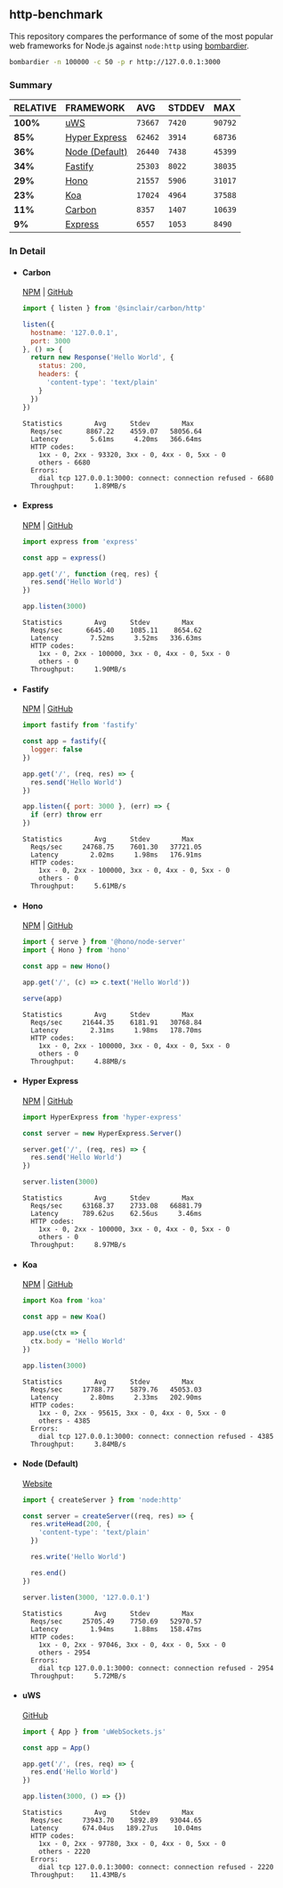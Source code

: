 ## http-benchmark

This repository compares the performance of some of the most popular web frameworks for Node.js against `node:http` using [bombardier](https://github.com/codesenberg/bombardier).

```bash
bombardier -n 100000 -c 50 -p r http://127.0.0.1:3000
```

### Summary

| RELATIVE | FRAMEWORK | AVG | STDDEV | MAX |
| :--- | :--- | :--- | :--- | :--- |
| **100%** | [uWS](#uws) | `73667` | `7420` | `90792` |
| **85%** | [Hyper Express](#hyper-express) | `62462` | `3914` | `68736` |
| **36%** | [Node (Default)](#node-default) | `26440` | `7438` | `45399` |
| **34%** | [Fastify](#fastify) | `25303` | `8022` | `38035` |
| **29%** | [Hono](#hono) | `21557` | `5906` | `31017` |
| **23%** | [Koa](#koa) | `17024` | `4964` | `37588` |
| **11%** | [Carbon](#carbon) | `8357` | `1407` | `10639` |
| **9%** | [Express](#express) | `6557` | `1053` | `8490` |


### In Detail

- #### Carbon
  [NPM](https://npmjs.com/@sinclair/carbon) | [GitHub](https://github.com/sinclairzx81/carbon)
  ```js
  import { listen } from '@sinclair/carbon/http'

  listen({
    hostname: '127.0.0.1',
    port: 3000
  }, () => {
    return new Response('Hello World', {
      status: 200,
      headers: {
        'content-type': 'text/plain'
      }
    })
  })
  ```

  ```
  Statistics        Avg      Stdev        Max
    Reqs/sec      8867.22    4559.07   58056.64
    Latency        5.61ms     4.20ms   366.64ms
    HTTP codes:
      1xx - 0, 2xx - 93320, 3xx - 0, 4xx - 0, 5xx - 0
      others - 6680
    Errors:
      dial tcp 127.0.0.1:3000: connect: connection refused - 6680
    Throughput:     1.89MB/s
  ```

- #### Express
  [NPM](https://npmjs.com/express) | [GitHub](https://github.com/expressjs/express)
  ```js
  import express from 'express'

  const app = express()

  app.get('/', function (req, res) {
    res.send('Hello World')
  })

  app.listen(3000)
  ```

  ```
  Statistics        Avg      Stdev        Max
    Reqs/sec      6645.40    1085.11    8654.62
    Latency        7.52ms     3.52ms   336.63ms
    HTTP codes:
      1xx - 0, 2xx - 100000, 3xx - 0, 4xx - 0, 5xx - 0
      others - 0
    Throughput:     1.90MB/s
  ```

- #### Fastify
  [NPM](https://npmjs.com/fastify) | [GitHub](https://github.com/fastify/fastify)
  ```js
  import fastify from 'fastify'

  const app = fastify({
    logger: false
  })

  app.get('/', (req, res) => {
    res.send('Hello World')
  })

  app.listen({ port: 3000 }, (err) => {
    if (err) throw err
  })
  ```

  ```
  Statistics        Avg      Stdev        Max
    Reqs/sec     24768.75    7601.30   37721.05
    Latency        2.02ms     1.98ms   176.91ms
    HTTP codes:
      1xx - 0, 2xx - 100000, 3xx - 0, 4xx - 0, 5xx - 0
      others - 0
    Throughput:     5.61MB/s
  ```

- #### Hono
  [NPM](https://npmjs.com/hono) | [GitHub](https://github.com/honojs/hono)
  ```js
  import { serve } from '@hono/node-server'
  import { Hono } from 'hono'

  const app = new Hono()

  app.get('/', (c) => c.text('Hello World'))

  serve(app)
  ```

  ```
  Statistics        Avg      Stdev        Max
    Reqs/sec     21644.35    6181.91   30768.84
    Latency        2.31ms     1.98ms   178.70ms
    HTTP codes:
      1xx - 0, 2xx - 100000, 3xx - 0, 4xx - 0, 5xx - 0
      others - 0
    Throughput:     4.88MB/s
  ```

- #### Hyper Express
  [NPM](https://npmjs.com/hyper-express) | [GitHub](https://github.com/kartikk221/hyper-express)
  ```js
  import HyperExpress from 'hyper-express'

  const server = new HyperExpress.Server()

  server.get('/', (req, res) => {
    res.send('Hello World')
  })

  server.listen(3000)
  ```

  ```
  Statistics        Avg      Stdev        Max
    Reqs/sec     63168.37    2733.08   66881.79
    Latency      789.62us    62.56us     3.46ms
    HTTP codes:
      1xx - 0, 2xx - 100000, 3xx - 0, 4xx - 0, 5xx - 0
      others - 0
    Throughput:     8.97MB/s
  ```

- #### Koa
  [NPM](https://npmjs.com/koa) | [GitHub](https://github.com/koajs/koa)
  ```js
  import Koa from 'koa'

  const app = new Koa()

  app.use(ctx => {
    ctx.body = 'Hello World'
  })

  app.listen(3000)
  ```

  ```
  Statistics        Avg      Stdev        Max
    Reqs/sec     17788.77    5879.76   45053.03
    Latency        2.80ms     2.33ms   202.90ms
    HTTP codes:
      1xx - 0, 2xx - 95615, 3xx - 0, 4xx - 0, 5xx - 0
      others - 4385
    Errors:
      dial tcp 127.0.0.1:3000: connect: connection refused - 4385
    Throughput:     3.84MB/s
  ```

- #### Node (Default)
  [Website](https://nodejs.org/api/http.html)
  ```js
  import { createServer } from 'node:http'

  const server = createServer((req, res) => {
    res.writeHead(200, {
      'content-type': 'text/plain'
    })

    res.write('Hello World')

    res.end()
  })

  server.listen(3000, '127.0.0.1')
  ```

  ```
  Statistics        Avg      Stdev        Max
    Reqs/sec     25705.49    7750.69   52970.57
    Latency        1.94ms     1.88ms   158.47ms
    HTTP codes:
      1xx - 0, 2xx - 97046, 3xx - 0, 4xx - 0, 5xx - 0
      others - 2954
    Errors:
      dial tcp 127.0.0.1:3000: connect: connection refused - 2954
    Throughput:     5.72MB/s
  ```

- #### uWS
  [GitHub](https://github.com/uNetworking/uWebSockets.js)
  ```js
  import { App } from 'uWebSockets.js'

  const app = App()

  app.get('/', (res, req) => {
    res.end('Hello World')
  })

  app.listen(3000, () => {})
  ```

  ```
  Statistics        Avg      Stdev        Max
    Reqs/sec     73943.70    5892.89   93044.65
    Latency      674.04us   189.27us    10.04ms
    HTTP codes:
      1xx - 0, 2xx - 97780, 3xx - 0, 4xx - 0, 5xx - 0
      others - 2220
    Errors:
      dial tcp 127.0.0.1:3000: connect: connection refused - 2220
    Throughput:    11.43MB/s
  ```


